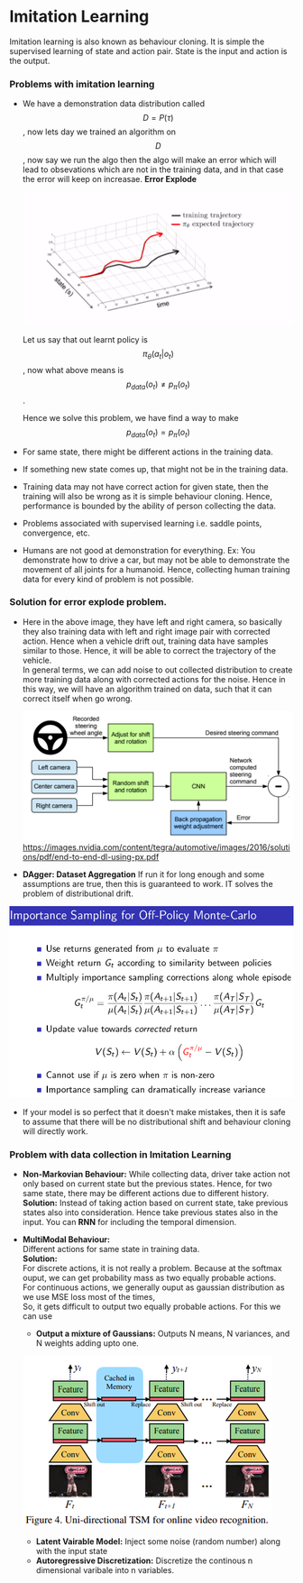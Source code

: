 # Imitation Learning

Imitation learning is also known as behaviour cloning. It is simple the supervised learning of state and action pair. State is the input and action is the output. 

### Problems with imitation learning

* We have a demonstration data distribution called $$D = P(\tau)$$, now lets day we trained an algorithm on $$D$$ , now say we run the algo then the algo will make an error which will lead to obsevations which are not in the training data, and in that case the error will keep on increasae.  **Error Explode**  


  ![Once state deviates from training, the error exploes and state keep deviating](../.gitbook/assets/image%20%286%29.png)  
  
  Let us say that out learnt policy is $$\pi_{\theta}(a_t|o_t)$$ , now what above means is $$p_{data}(o_t) \neq p_\pi(o_t)$$ .   
  
  Hence we solve this problem, we have find a way to make $$p_{data}(o_t) = p_\pi(o_t)$$

* For same state, there might be different actions in the training data. 
* If something new state comes up, that might not be in the training data. 
* Training data may not have correct action for given state, then the training will also be wrong as it is simple behaviour cloning. Hence, performance is bounded by the ability of person collecting the data. 
* Problems associated with supervised learning i.e. saddle points, convergence, etc.  
* Humans are not good at demonstration for everything. Ex: You demonstrate how to drive a car, but may not be able to demonstrate the movement of all joints for a humanoid. Hence, collecting human training data for every kind of problem is not possible.  

### Solution for error explode problem. 

* Here in the above image, they have left and right camera, so basically they also training data with left and right image pair with corrected action. Hence when a vehicle drift out, training data have samples similar to those. Hence, it will be able to correct the trajectory of the vehicle.   
  In general terms, we can add noise to out collected distribution to create more training data along with corrected actions for the noise. Hence in this way, we will have an algorithm trained on data, such that it can correct itself when go wrong.

  ![](../.gitbook/assets/image%20%2841%29.png)  
  https://images.nvidia.com/content/tegra/automotive/images/2016/solutions/pdf/end-to-end-dl-using-px.pdf

* **DAgger: Dataset Aggregation** If run it for long enough and some assumptions are true, then this is guaranteed to work.  IT solves the problem of distributional drift.  

![](../.gitbook/assets/image%20%28149%29.png)

* If your model is so perfect that it doesn't make mistakes, then it is safe to assume that there will be no distributional shift and behaviour cloning will directly work. 

### Problem with data collection in Imitation Learning

* **Non-Markovian Behaviour:** While collecting data, driver take action not only based on current state but the previous states.  Hence, for two same state, there may be different actions due to different history.  **Solution:** Instead of taking action based on current state, take previous states also into consideration. Hence take previous states also in the input.  You can **RNN** for including the temporal dimension. 
* **MultiModal Behaviour:**  
  Different actions for same state in training data.   
  **Solution:**   
  For discrete actions, it is not really a problem. Because at the softmax ouput, we can get probability mass as two equally probable actions.  
  For continuous actions, we generally ouput as gaussian distribution as we use MSE loss most of the times,   
  So, it gets difficult to output two equally probable actions. For this we can use 

  * **Output a mixture of Gaussians:** Outputs N means, N variances, and N weights adding upto one.  

  ![Mixture of Gaussian](../.gitbook/assets/image%20%2895%29.png)

  * **Latent Vairable Model:** Inject some noise \(random number\) along with the input state
  * **Autoregressive Discretization:** Discretize the continous n dimensional varibale into n variables. 

